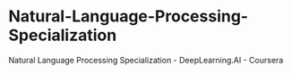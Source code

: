 # Natural-Language-Processing-Specialization
Natural Language Processing Specialization - DeepLearning.AI - Coursera

